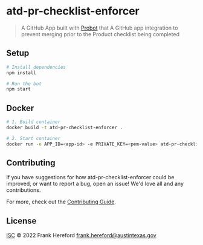# atd-pr-checklist-enforcer

> A GitHub App built with [Probot](https://github.com/probot/probot) that A GitHub app integration to prevent merging prior to the Product checklist being completed

## Setup

```sh
# Install dependencies
npm install

# Run the bot
npm start
```

## Docker

```sh
# 1. Build container
docker build -t atd-pr-checklist-enforcer .

# 2. Start container
docker run -e APP_ID=<app-id> -e PRIVATE_KEY=<pem-value> atd-pr-checklist-enforcer
```

## Contributing

If you have suggestions for how atd-pr-checklist-enforcer could be improved, or want to report a bug, open an issue! We'd love all and any contributions.

For more, check out the [Contributing Guide](CONTRIBUTING.md).

## License

[ISC](LICENSE) © 2022 Frank Hereford <frank.hereford@austintexas.gov>
